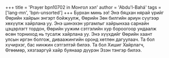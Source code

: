 +++
title = 'Prayer bpn10702 in Монгол хэл'
author = 'Abdu'l-Bahá'
tags = ['lang-mn', 'bpn-unsorted']
+++
Бурхан минь ээ!  Энэ бяцхан нярай үрийг Өөрийн хайрын энгэрт бойжуулж, Өөрийн Зөн билгийн ариун сүүгээр хөхүүлж хайрлана уу.  Энэ шинэхэн ургамлыг хайрынхаа сарнайн цэцэрлэгт тордон, Өөрийн уужим сэтгэлийн хур бороогоор ундаалж өсөн торниход нь тусалж хайрлана уу.  Энэ хүүхдийг Өөрийн хаант улсын иргэн болгож, диваажингийн оронд хөтлөн дагуулаач.  Та бол хүчирхэг, бас нинжин сэтгэлтэй билээ.  Та бол Хишиг Хайрлагч, Өгөөмөр, хязгааргүй хайр буянаар дүүрэн Эзэн тэнгэр билээ.
